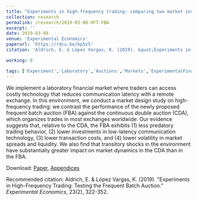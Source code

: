 ```yaml
---
title: "Experiments in high-frequency trading: comparing two market institutions"
collection: research
permalink: /research/2019-03-08-HFT-FBA
excerpt: ''
date: 2019-03-08
venue: 'Experimental Economics'
paperurl: 'https://rdcu.be/bp5z5'
citation: 'Aldrich, E. & López Vargas, K. (2019). &quot;Experiments in High-Frequency Trading: Testing the Frequent Batch Auction.&quot; <i>Experimental Economics</i>, 23(2), 322-352.'

working: 0

tags: ['Experiment','Laboratory','Auctions','Markets','ExperimentalFinance','HFT']
---
```

We implement a laboratory financial market where traders can access costly technology that reduces communication latency with a remote exchange. In this environment, we conduct a market design study on high-frequency trading: we contrast the performance of the newly proposed frequent batch auction (FBA) against the continuous double auction (CDA), which organizes trades in most exchanges worldwide. Our evidence suggests that, relative to the CDA, the FBA exhibits (1) less predatory trading behavior, (2) lower investments in low-latency communication technology, (3) lower transaction costs, and (4) lower volatility in market spreads and liquidity. We also find that transitory shocks in the environment have substantially greater impact on market dynamics in the CDA than in the FBA.

Download: 
[Paper](https://rdcu.be/bp5z5),
[Appendices](https://static-content.springer.com/esm/art%3A10.1007%2Fs10683-019-09605-2/MediaObjects/10683_2019_9605_MOESM1_ESM.pdf)

Recommended citation: Aldrich, E. & López Vargas, K. (2019). &quot;Experiments in High-Frequency Trading: Testing the Frequent Batch Auction.&quot; <i>Experimental Economics</i>, 23(2), 322-352.
